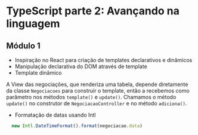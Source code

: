 # TypeScript parte 2: Avançando na linguagem

## Módulo 1

- Inspiração no React para criação de templates declarativos e dinâmicos
- Manipulação declarativa do DOM através de template
- Template dinâmico

A View das negociações, que renderiza uma tabela, depende diretamente da classe `Negociacoes` para construir o template, então a recebemos como parâmetro nos métodos `template()` e `update()`. Chamamos o método `update()` no construtor de `NegociacaoController` e no método `adiciona()`.

- Formatação de datas usando Intl

```js
  new Intl.DateTimeFormat().format(negociacao.data)
```